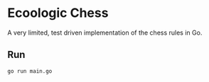 # Ecoologic Chess

A very limited, test driven implementation of the chess rules in Go.

## Run

```
go run main.go
```